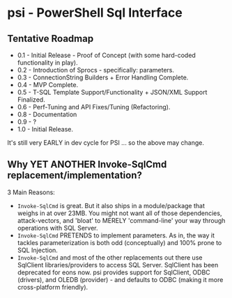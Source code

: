 # psi - PowerShell Sql Interface

## Tentative Roadmap
- 0.1 - Initial Release - Proof of Concept (with some hard-coded functionality in play).
- 0.2 - Introduction of Sprocs - specifically: parameters. 
- 0.3 - ConnectionString Builders + Error Handling Complete.
- 0.4 - MVP Complete. 
- 0.5 - T-SQL Template Support/Functionality + JSON/XML Support Finalized. 
- 0.6 - Perf-Tuning and API Fixes/Tuning (Refactoring).
- 0.8 - Documentation
- 0.9 - ? 
- 1.0 - Initial Release. 

It's still very EARLY in dev cycle for PSI ... so the above may change. 

## Why YET ANOTHER Invoke-SqlCmd replacement/implementation?
3 Main Reasons: 
- `Invoke-SqlCmd` is great. But it also ships in a module/package that weighs in at over 23MB. You might not want all of those dependencies, attack-vectors, and 'bloat' to MERELY 'command-line' your way through operations with SQL Server. 
- `Invoke-SqlCmd` PRETENDS to implement parameters. As in, the way it tackles parameterization is both odd (conceptually) and 100% prone to SQL Injection. 
- `Invoke-SqlCmd` and most of the other replacements out there use SqlClient libraries/providers to access SQL Server. SqlClient has been deprecated for eons now. psi provides support for SqlClient, ODBC (drivers), and OLEDB (provider) - and defaults to ODBC (making it more cross-platform friendly).